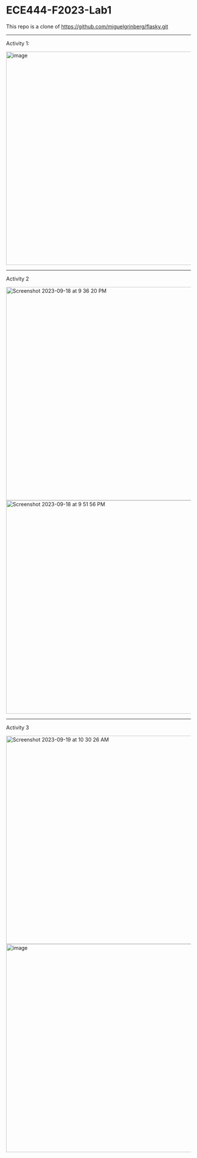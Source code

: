 # ECE444-F2023-Lab1

This repo is a clone of https://github.com/miguelgrinberg/flasky.git

***

Activity 1:

<img width="582" alt="image" src="https://github.com/jioh-kim/ECE444-F2023-Lab1/assets/77854386/6cbc0e08-98f1-4d53-a667-6211dedf1ea0">

***

Activity 2

<img width="582" alt="Screenshot 2023-09-18 at 9 36 20 PM" src="https://github.com/jioh-kim/ECE444-F2023-Lab1/assets/77854386/0f79bffc-1452-43f6-ad7d-a9a316e7aa53">

<img width="582" alt="Screenshot 2023-09-18 at 9 51 56 PM" src="https://github.com/jioh-kim/ECE444-F2023-Lab1/assets/77854386/fc264558-4d58-49c2-baa9-04c2233806ff">


***

Activity 3

<img width="568" alt="Screenshot 2023-09-19 at 10 30 26 AM" src="https://github.com/jioh-kim/ECE444-F2023-Lab1/assets/77854386/ecd93947-c693-4ac2-ba24-e50b23907213">

<img width="568" alt="image" src="https://github.com/jioh-kim/ECE444-F2023-Lab1/assets/77854386/ec714efa-0d18-478b-95c7-8b9b84b94ea5">





